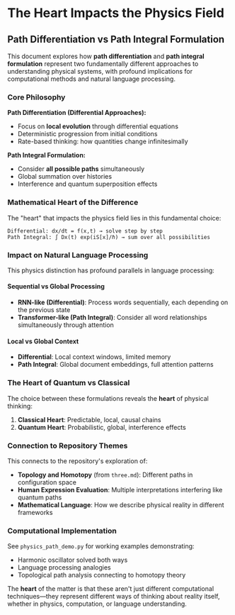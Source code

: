 # The Heart Impacts the Physics Field

## Path Differentiation vs Path Integral Formulation

This document explores how **path differentiation** and **path integral formulation** represent two fundamentally different approaches to understanding physical systems, with profound implications for computational methods and natural language processing.

### Core Philosophy

**Path Differentiation (Differential Approaches):**
- Focus on **local evolution** through differential equations
- Deterministic progression from initial conditions
- Rate-based thinking: how quantities change infinitesimally

**Path Integral Formulation:**
- Consider **all possible paths** simultaneously
- Global summation over histories
- Interference and quantum superposition effects

### Mathematical Heart of the Difference

The "heart" that impacts the physics field lies in this fundamental choice:

```
Differential: dx/dt = f(x,t) → solve step by step
Path Integral: ∫ Dx(t) exp(iS[x]/ℏ) → sum over all possibilities
```

### Impact on Natural Language Processing

This physics distinction has profound parallels in language processing:

#### Sequential vs Global Processing
- **RNN-like (Differential)**: Process words sequentially, each depending on the previous state
- **Transformer-like (Path Integral)**: Consider all word relationships simultaneously through attention

#### Local vs Global Context
- **Differential**: Local context windows, limited memory
- **Path Integral**: Global document embeddings, full attention patterns

### The Heart of Quantum vs Classical

The choice between these formulations reveals the **heart** of physical thinking:

1. **Classical Heart**: Predictable, local, causal chains
2. **Quantum Heart**: Probabilistic, global, interference effects

### Connection to Repository Themes

This connects to the repository's exploration of:
- **Topology and Homotopy** (from `three.md`): Different paths in configuration space
- **Human Expression Evaluation**: Multiple interpretations interfering like quantum paths
- **Mathematical Language**: How we describe physical reality in different frameworks

### Computational Implementation

See `physics_path_demo.py` for working examples demonstrating:
- Harmonic oscillator solved both ways
- Language processing analogies
- Topological path analysis connecting to homotopy theory

The **heart** of the matter is that these aren't just different computational techniques—they represent different ways of thinking about reality itself, whether in physics, computation, or language understanding.